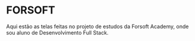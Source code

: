 # FORSOFT
Aqui estão as telas feitas no projeto de estudos da Forsoft Academy, onde sou aluno de Desenvolvimento Full Stack.
